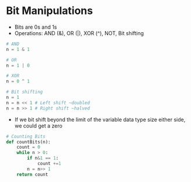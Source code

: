 # Bit Manipulations

- Bits are 0s and 1s
- Operations: AND (&), OR (|), XOR (^), NOT, Bit shifting
```python
# AND
n = 1 & 1

# OR
n = 1 | 0

# XOR
n = 0 ^ 1

# Bit shifting
n = 1
n = n << 1 # Left shift ~doubled
n = n >> 1 # Right shift ~halved
```
- If we bit shift beyond the limit of the variable data type size either side, we could get a zero
```python
# Counting Bits
def countBits(n):
    count = 0
    while n > 0:
        if n&1 == 1:
            count +=1
        n = n>> 1
    return count
```